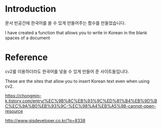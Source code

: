 # Introduction
문서 빈공간에 한국어를 쓸 수 있게 만들어주는 함수를 만들었습니다.

I have created a function that allows you to write in Korean in the blank spaces of a document

# Reference
cv2를 이용하더라도 한국어를 넣을 수 있게 만들어 준 사이트들입니다.

These are the sites that allow you to insert Korean text even when using cv2.

https://chongmin-k.tistory.com/entry/%EC%9B%8C%EB%93%9C%ED%81%B4%EB%9D%BC%EC%9A%B0%EB%93%9C-%EC%98%A4%EB%A5%98-cannot-open-resource

http://www.gisdeveloper.co.kr/?p=8338
